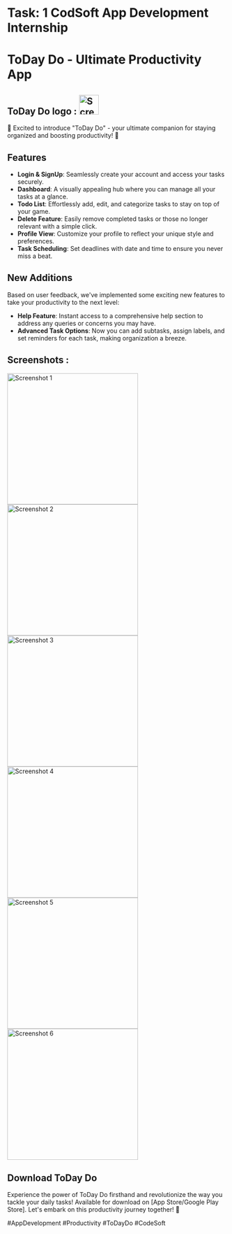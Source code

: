 # Task: 1 CodSoft App Development Internship

# ToDay Do - Ultimate Productivity App

## ToDay Do logo : <img src="https://github.com/harshit-kikani/CODSOFT/blob/main/ToDay Do/Img/todo.png" width="45" alt="Screenshot 1">

📱 Excited to introduce "ToDay Do" - your ultimate companion for staying organized and boosting productivity! 🚀

## Features

- **Login & SignUp**: Seamlessly create your account and access your tasks securely.
- **Dashboard**: A visually appealing hub where you can manage all your tasks at a glance.
- **Todo List**: Effortlessly add, edit, and categorize tasks to stay on top of your game.
- **Delete Feature**: Easily remove completed tasks or those no longer relevant with a simple click.
- **Profile View**: Customize your profile to reflect your unique style and preferences.
- **Task Scheduling**: Set deadlines with date and time to ensure you never miss a beat.

## New Additions

Based on user feedback, we've implemented some exciting new features to take your productivity to the next level:

- **Help Feature**: Instant access to a comprehensive help section to address any queries or concerns you may have.
- **Advanced Task Options**: Now you can add subtasks, assign labels, and set reminders for each task, making organization a breeze.

## Screenshots :

<div align="">
  <img src="img/Main.jpg" width="300" alt="Screenshot 1">
  <img src="img/Login.jpg" width="300" alt="Screenshot 2">
  <img src="img/Sign-Up.jpg" width="300" alt="Screenshot 3">
  <img src="img/Dashboard.jpg" width="300" alt="Screenshot 4">
  <img src="img/Task-List.jpg" width="300" alt="Screenshot 5">
  <img src="img/Add-Task.jpg" width="300" alt="Screenshot 6">
</div>

## Download ToDay Do

Experience the power of ToDay Do firsthand and revolutionize the way you tackle your daily tasks! Available for download on [App Store/Google Play Store]. Let's embark on this productivity journey together! 💪

#AppDevelopment #Productivity #ToDayDo #CodeSoft
